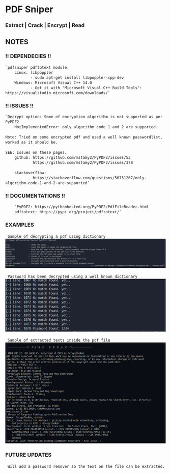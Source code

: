 # PDF Sniper #

### Extract | Crack | Encrypt | Read ###


## NOTES ##

### !! DEPENDECIES !! ###
    `pdfsniper pdftotext module:
        Linux: libpoppler
               - sudo apt-get install libpoppler-cpp-dev
        Windows: Microsoft Visual C++ 14.0
               - Get it with "Microsoft Visual C++ Build Tools": https://visualstudio.microsoft.com/downloads/`

### !! ISSUES !! ###
    `Decrypt option: Some of encryption algorithm is not supported as per PyPDF2
        NotImplementedError: only algorithm code 1 and 2 are supported.

    Note: Tried on some encrypted pdf and used a well known passwordlist, worked as it should be.

    SEE: Issues on these pages.
        github: https://github.com/mstamy2/PyPDF2/issues/53
                https://github.com/mstamy2/PyPDF2/issues/378

        stackoverflow:
                https://stackoverflow.com/questions/50751267/only-algorithm-code-1-and-2-are-supported`


### !! DOCUMENTATIONS !! ###
        `PyPDF2: https://pythonhosted.org/PyPDF2/PdfFileReader.html
        pdftotext: https://pypi.org/project/pdftotext/`


### EXAMPLES ###

` Sample of decrypting a pdf using dictionary`
![decrypt img](https://github.com/catx0rr/python-scripts/blob/master/pdfsniper/decrypt.png)

` Password has been decrypted using a well known dictionary`
![decrypted img](https://github.com/catx0rr/python-scripts/blob/master/pdfsniper/decrypted.png)

` Sample of extracted texts inside the pdf file`
![extracted img](https://github.com/catx0rr/python-scripts/blob/master/pdfsniper/extracted.png)


### FUTURE UPDATES ###

` Will add a password remover so the text on the file can be extracted.`